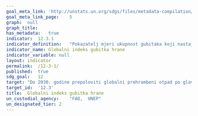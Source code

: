 ```yaml
---
goal_meta_link:	'http://unstats.un.org/sdgs/files/metadata-compilation/Metadata-Goal-12.pdf'
goal_meta_link_page:	5
graph:	null
graph_title:	
has_metadata:	true
indicator:	12.3.1
indicator_definition:	"Pokazatelj mjeri ukupnost gubitaka koji nastaju iz vremena kada je proizvodnja poljoprivrednog proizvoda zabilježena sve dok ne dođe do krajnjeg potrošača kao hrane.Izračunava se na osnovi količine, ona se kasnije pretvara u opskrbu prehrambenom energijom (u kcal) po glavi stanovnika, omogućujući dosljednu agregaciju, a zatim indeksiranje. Pokazatelj će se izračunati na godišnjoj frekvenciji prema zemlji i robi."
indicator_name:	Globalni indeks gubitka hrane
indicator_variable:	null
layout:	indicator
permalink:	/12-3-1/
published:	true  
sdg_goal:	12
target:	"Do 2030. godine prepoloviti globalni prehrambeni otpad po glavi stanovnika na razini maloprodaje i potrošača i smanjiti gubitke hrane za proizvodnju i opskrbnog lanca, uključujući gubitke nakon žetve"
target_id:	'12.3'
title:	Globalni indeks gubitka hrane
un_custodial_agency:	"FAO,  UNEP"
un_designated_tier:	2
---
```

